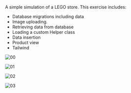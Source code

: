 A simple simulation of a LEGO store. This exercise includes:

* Database migrations including data
* Image uploading.
* Retrieving data from database
* Loading a custom Helper class
* Data insertion
* Product view
* Tailwind

![00](https://user-images.githubusercontent.com/1756145/153115302-3bd5a5ab-2e8f-4abd-a8ed-860596d2b38f.png)



![01](https://user-images.githubusercontent.com/1756145/153115357-a309df78-a853-4968-8892-60f417471f74.png)



![02](https://user-images.githubusercontent.com/1756145/153115395-2e893882-b708-47fb-8be5-a41c70ad5b3f.png)



![03](https://user-images.githubusercontent.com/1756145/153115415-8443735b-5406-4bd5-a899-c651f2873fcb.png)


